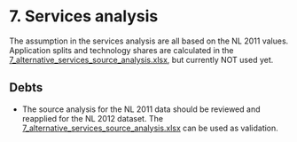 # 7. Services analysis

The assumption in the services analysis are all based on the NL 2011 values. Application splits and technology shares are calculated in the [7_alternative_services_source_analysis.xlsx](7_alternative_services_source_analysis.xlsx), but currently NOT used yet.


## Debts

- The source analysis for the NL 2011 data should be reviewed and reapplied for the NL 2012 dataset. The  [7_alternative_services_source_analysis.xlsx](7_alternative_services_source_analysis.xlsx) can be used as validation.

